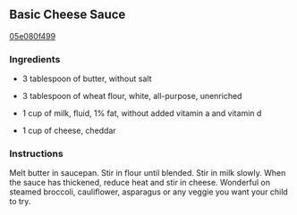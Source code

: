 ## Basic Cheese Sauce

[05e080f499](http://www.food.com/recipe/basic-cheese-sauce-196369)

### Ingredients

 - 3 tablespoon of butter, without salt

 - 3 tablespoon of wheat flour, white, all-purpose, unenriched

 - 1 cup of milk, fluid, 1% fat, without added vitamin a and vitamin d

 - 1 cup of cheese, cheddar

### Instructions

Melt butter in saucepan. Stir in flour until blended. Stir in milk slowly. When the sauce has thickened, reduce heat and stir in cheese. Wonderful on steamed broccoli, cauliflower, asparagus or any veggie you want your child to try.